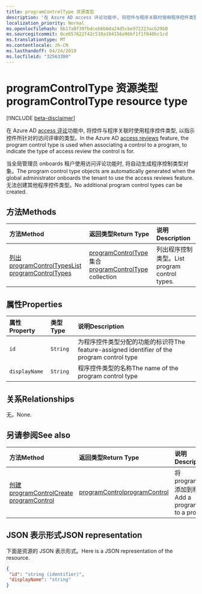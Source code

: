 ```yaml
---
title: programControlType 资源类型
description: '在 Azure AD access 评论功能中, 将控件与程序关联时使用程序控件类型, 以指示控件所针对的访问评审的类型。  '
localization_priority: Normal
ms.openlocfilehash: 8b17a0f30fbdceb6b6da24d5cbe972223acb29b0
ms.sourcegitcommit: 0ce657622f42c510a104156a96bf1f1f040bc1cd
ms.translationtype: MT
ms.contentlocale: zh-CN
ms.lasthandoff: 04/24/2019
ms.locfileid: "32563300"
---
```

# <a name="programcontroltype-resource-type"></a><span data-ttu-id="fc177-103">programControlType 资源类型</span><span class="sxs-lookup"><span data-stu-id="fc177-103">programControlType resource type</span></span>

[!INCLUDE [beta-disclaimer](../../includes/beta-disclaimer.md)]

<span data-ttu-id="fc177-104">在 Azure AD [access 评论](accessreviews-root.md)功能中, 将控件与程序关联时使用程序控件类型, 以指示控件所针对的访问评审的类型。</span><span class="sxs-lookup"><span data-stu-id="fc177-104">In the Azure AD [access reviews](accessreviews-root.md) feature, the program control type is used when associating a control to a program, to indicate the type of access review the control is for.</span></span>  

<span data-ttu-id="fc177-105">当全局管理员 onboards 租户使用访问评论功能时, 将自动生成程序控制类型对象。</span><span class="sxs-lookup"><span data-stu-id="fc177-105">The program control type objects are automatically generated when the global administrator onboards the tenant to use the access reviews feature.</span></span>  <span data-ttu-id="fc177-106">无法创建其他程序控件类型。</span><span class="sxs-lookup"><span data-stu-id="fc177-106">No additional program control types can be created.</span></span>


## <a name="methods"></a><span data-ttu-id="fc177-107">方法</span><span class="sxs-lookup"><span data-stu-id="fc177-107">Methods</span></span>

| <span data-ttu-id="fc177-108">方法</span><span class="sxs-lookup"><span data-stu-id="fc177-108">Method</span></span>           | <span data-ttu-id="fc177-109">返回类型</span><span class="sxs-lookup"><span data-stu-id="fc177-109">Return Type</span></span>    |<span data-ttu-id="fc177-110">说明</span><span class="sxs-lookup"><span data-stu-id="fc177-110">Description</span></span>|
|:---------------|:--------|:----------|
|[<span data-ttu-id="fc177-111">列出 programControlTypes</span><span class="sxs-lookup"><span data-stu-id="fc177-111">List programControlTypes</span></span>](../api/programcontroltype-list.md) | <span data-ttu-id="fc177-112">[programControlType](programcontroltype.md)集合</span><span class="sxs-lookup"><span data-stu-id="fc177-112">[programControlType](programcontroltype.md) collection</span></span>| <span data-ttu-id="fc177-113">列出程序控制类型。</span><span class="sxs-lookup"><span data-stu-id="fc177-113">List program control types.</span></span> |

## <a name="properties"></a><span data-ttu-id="fc177-114">属性</span><span class="sxs-lookup"><span data-stu-id="fc177-114">Properties</span></span>
| <span data-ttu-id="fc177-115">属性</span><span class="sxs-lookup"><span data-stu-id="fc177-115">Property</span></span>     | <span data-ttu-id="fc177-116">类型</span><span class="sxs-lookup"><span data-stu-id="fc177-116">Type</span></span>   |<span data-ttu-id="fc177-117">说明</span><span class="sxs-lookup"><span data-stu-id="fc177-117">Description</span></span>|
|:---------------|:--------|:----------|
| `id`                     |`String`                | <span data-ttu-id="fc177-118">为程序控件类型分配的功能的标识符</span><span class="sxs-lookup"><span data-stu-id="fc177-118">The feature-assigned identifier of the program control type</span></span>                                      |
| `displayName`            |`String`                | <span data-ttu-id="fc177-119">程序控件类型的名称</span><span class="sxs-lookup"><span data-stu-id="fc177-119">The name of the program control type</span></span>                                                             |


## <a name="relationships"></a><span data-ttu-id="fc177-120">关系</span><span class="sxs-lookup"><span data-stu-id="fc177-120">Relationships</span></span>

<span data-ttu-id="fc177-121">无。</span><span class="sxs-lookup"><span data-stu-id="fc177-121">None.</span></span>


## <a name="see-also"></a><span data-ttu-id="fc177-122">另请参阅</span><span class="sxs-lookup"><span data-stu-id="fc177-122">See also</span></span>

| <span data-ttu-id="fc177-123">方法</span><span class="sxs-lookup"><span data-stu-id="fc177-123">Method</span></span>           | <span data-ttu-id="fc177-124">返回类型</span><span class="sxs-lookup"><span data-stu-id="fc177-124">Return Type</span></span>    |<span data-ttu-id="fc177-125">说明</span><span class="sxs-lookup"><span data-stu-id="fc177-125">Description</span></span>|
|:---------------|:--------|:----------|
|[<span data-ttu-id="fc177-126">创建 programControl</span><span class="sxs-lookup"><span data-stu-id="fc177-126">Create programControl</span></span>](../api/programcontrol-create.md) |     [<span data-ttu-id="fc177-127">programControl</span><span class="sxs-lookup"><span data-stu-id="fc177-127">programControl</span></span>](programcontrol.md) |   <span data-ttu-id="fc177-128">将 programControl 添加到程序中。</span><span class="sxs-lookup"><span data-stu-id="fc177-128">Add a programControl to a program.</span></span>|


## <a name="json-representation"></a><span data-ttu-id="fc177-129">JSON 表示形式</span><span class="sxs-lookup"><span data-stu-id="fc177-129">JSON representation</span></span>

<span data-ttu-id="fc177-130">下面是资源的 JSON 表示形式。</span><span class="sxs-lookup"><span data-stu-id="fc177-130">Here is a JSON representation of the resource.</span></span>

<!-- {
  "blockType": "resource",
  "optionalProperties": [

  ],
  "@odata.type": "microsoft.graph.programControlType"
}-->

```json
{
 "id": "string (identifier)",
 "displayName": "string"
}

```

<!--
{
  "type": "#page.annotation",
  "description": "programControlType resource",
  "keywords": "",
  "section": "documentation",
  "tocPath": "",
  "suppressions": []
}
-->
